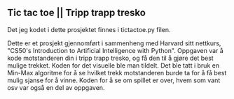 ## Tic tac toe || Tripp trapp tresko

Det jeg kodet i dette prosjektet finnes i tictactoe.py filen.

Dette er et prosjekt gjennomført i sammenheng med Harvard sitt nettkurs, "CS50's Introduction to Artificial Intelligence with Python". Oppgaven var å kode motstanderen din i tripp trapp tresko, og få den til å gjøre det best mulige trekket. Koden for det visuelle ble man tildelt. Det ble tatt i bruk en Min-Max algoritme for å se hvilket trekk motstanderen burde ta for å få best mulig sjanse for å vinne. Koden for å se om spillet er over, hvem som vant osv var også en del av oppgaven.
